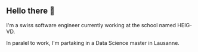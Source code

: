 ## Hello there 👋

I'm a swiss software engineer currently working at the school named HEIG-VD.

In paralel to work, I'm partaking in a Data Science master in Lausanne.

<!--
**GeraudSilvestri/GeraudSilvestri** is a ✨ _special_ ✨ repository because its `README.md` (this file) appears on your GitHub profile.

Here are some ideas to get you started:

- 🔭 I’m currently working on ...
- 🌱 I’m currently learning ...
- 👯 I’m looking to collaborate on ...
- 🤔 I’m looking for help with ...
- 💬 Ask me about ...
- 📫 How to reach me: ...
- 😄 Pronouns: ...
- ⚡ Fun fact: ...
-->
